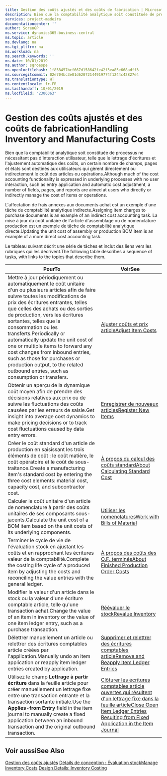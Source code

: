```yaml
---
title: Gestion des coûts ajustés et des coûts de fabrication | Microsoft Docs
description: Bien que la comptabilité analytique soit constituée de processus ne nécessitant pas d'interaction utilisateur, telle que le lettrage d'écritures et l'ajustement automatique des coûts, un certain nombre de champs, pages et états sont destinés aux utilisateurs qui gèrent directement ou indirectement le coût des articles ou opérations.
services: project-madeira
documentationcenter: ''
author: SorenGP
ms.service: dynamics365-business-central
ms.topic: article
ms.devlang: na
ms.tgt_pltfrm: na
ms.workload: na
ms.search.keywords: ''
ms.date: 10/01/2019
ms.author: sgroespe
ms.openlocfilehash: 1f858457bcf667d158642fe42f3ea85e668adff3
ms.sourcegitcommit: 02e704bc3e01d62072144919774f1244c42827e4
ms.translationtype: HT
ms.contentlocale: fr-FR
ms.lasthandoff: 10/01/2019
ms.locfileid: "2306363"
---
```

# <a name="handling-inventory-and-manufacturing-costs"></a><span data-ttu-id="53ff7-103">Gestion des coûts ajustés et des coûts de fabrication</span><span class="sxs-lookup"><span data-stu-id="53ff7-103">Handling Inventory and Manufacturing Costs</span></span>
<span data-ttu-id="53ff7-104">Bien que la comptabilité analytique soit constituée de processus ne nécessitant pas d'interaction utilisateur, telle que le lettrage d'écritures et l'ajustement automatique des coûts, un certain nombre de champs, pages et états sont destinés aux utilisateurs qui gèrent directement ou indirectement le coût des articles ou opérations.</span><span class="sxs-lookup"><span data-stu-id="53ff7-104">Although much of the cost accounting functionality is expressed in underlying processes with no user interaction, such as entry application and automatic cost adjustment, a number of fields, pages, and reports are aimed at users who directly or indirectly manage the cost of items or operations.</span></span>  

 <span data-ttu-id="53ff7-105">L'affectation de frais annexes aux documents achat est un exemple d'une tâche de comptabilité analytique indirecte.</span><span class="sxs-lookup"><span data-stu-id="53ff7-105">Assigning item charges to purchase documents is an example of an indirect cost accounting task.</span></span> <span data-ttu-id="53ff7-106">La mise à jour du coût unitaire de l'article d'assemblage ou de nomenclature production est un exemple de tâche de comptabilité analytique directe.</span><span class="sxs-lookup"><span data-stu-id="53ff7-106">Updating the unit cost of assembly or production BOM item is an example of a more direct cost accounting task.</span></span>  

 <span data-ttu-id="53ff7-107">Le tableau suivant décrit une série de tâches et inclut des liens vers les rubriques qui les décrivent.</span><span class="sxs-lookup"><span data-stu-id="53ff7-107">The following table describes a sequence of tasks, with links to the topics that describe them.</span></span>   

|<span data-ttu-id="53ff7-108">**Pour**</span><span class="sxs-lookup"><span data-stu-id="53ff7-108">**To**</span></span>|<span data-ttu-id="53ff7-109">**Voir**</span><span class="sxs-lookup"><span data-stu-id="53ff7-109">**See**</span></span>|  
|------------|-------------|  
|<span data-ttu-id="53ff7-110">Mettre à jour périodiquement ou automatiquement le coût unitaire d'un ou plusieurs articles afin de faire suivre toutes les modifications de prix des écritures entrantes, telles que celles des achats ou des sorties de production, vers les écritures sortantes, telles que la consommation ou les transferts.</span><span class="sxs-lookup"><span data-stu-id="53ff7-110">Periodically or automatically update the unit cost of one or multiple items to forward any cost changes from inbound entries, such as those for purchases or production output, to the related outbound entries, such as consumption or transfers.</span></span>|[<span data-ttu-id="53ff7-111">Ajuster coûts et prix article</span><span class="sxs-lookup"><span data-stu-id="53ff7-111">Adjust Item Costs</span></span>](inventory-how-adjust-item-costs.md)|  
|<span data-ttu-id="53ff7-112">Obtenir un aperçu de la dynamique coût moyen afin de prendre des décisions relatives aux prix ou de suivre les fluctuations des coûts causées par les erreurs de saisie.</span><span class="sxs-lookup"><span data-stu-id="53ff7-112">Get insight into average cost dynamics to make pricing decisions or to track cost fluctuations caused by data entry errors.</span></span>|[<span data-ttu-id="53ff7-113">Enregistrer de nouveaux articles</span><span class="sxs-lookup"><span data-stu-id="53ff7-113">Register New Items</span></span>](inventory-how-register-new-items.md)|  
|<span data-ttu-id="53ff7-114">Créer le coût standard d'un article de production en saisissant les trois éléments de coût : le coût matière, le coût opératoire et le coût de sous-traitance.</span><span class="sxs-lookup"><span data-stu-id="53ff7-114">Create a manufacturing item's standard cost by entering the three cost elements: material cost, capacity cost, and subcontractor cost.</span></span>|[<span data-ttu-id="53ff7-115">À propos du calcul des coûts standard</span><span class="sxs-lookup"><span data-stu-id="53ff7-115">About Calculating Standard Cost</span></span>](finance-about-calculating-standard-cost.md)|  
|<span data-ttu-id="53ff7-116">Calculer le coût unitaire d'un article de nomenclature à partir des coûts unitaires de ses composants sous-jacents.</span><span class="sxs-lookup"><span data-stu-id="53ff7-116">Calculate the unit cost of a BOM item based on the unit costs of its underlying components.</span></span>|[<span data-ttu-id="53ff7-117">Utiliser les nomenclatures</span><span class="sxs-lookup"><span data-stu-id="53ff7-117">Work with Bills of Material</span></span>](inventory-how-work-BOMs.md)|  
|<span data-ttu-id="53ff7-118">Terminer le cycle de vie de l'évaluation stock en ajustant les coûts et en rapprochant les écritures valeur de la comptabilité.</span><span class="sxs-lookup"><span data-stu-id="53ff7-118">Complete the costing life cycle of a produced item by adjusting the costs and reconciling the value entries with the general ledger.</span></span>|[<span data-ttu-id="53ff7-119">À propos des coûts des O.F. terminés</span><span class="sxs-lookup"><span data-stu-id="53ff7-119">About Finished Production Order Costs</span></span>](finance-about-finished-production-order-costs.md)|  
|<span data-ttu-id="53ff7-120">Modifier la valeur d'un article dans le stock ou la valeur d'une écriture comptable article, telle qu'une transaction achat.</span><span class="sxs-lookup"><span data-stu-id="53ff7-120">Change the value of an item in inventory or the value of one item ledger entry, such as a purchase transaction.</span></span>|[<span data-ttu-id="53ff7-121">Réévaluer le stock</span><span class="sxs-lookup"><span data-stu-id="53ff7-121">Revalue Inventory</span></span>](inventory-how-revalue-inventory.md)|
|<span data-ttu-id="53ff7-122">Délettrer manuellement un article ou relettrer des écritures comptables article créées par l'application.</span><span class="sxs-lookup"><span data-stu-id="53ff7-122">Manually undo an item application or reapply item ledger entries created by application.</span></span>|[<span data-ttu-id="53ff7-123">Supprimer et relettrer des écritures comptables article</span><span class="sxs-lookup"><span data-stu-id="53ff7-123">Remove and Reapply Item Ledger Entries</span></span>](finance-how-to-remove-and-reapply-item-entries.md)|  
|<span data-ttu-id="53ff7-124">Utilisez le champ **Lettrage à partir écriture** dans la feuille article pour créer manuellement un lettrage fixe entre une transaction entrante et la transaction sortante initiale.</span><span class="sxs-lookup"><span data-stu-id="53ff7-124">Use the **Applies-from Entry** field in the item journal to manually create a fixed application between an inbound transaction and the original outbound transaction.</span></span>|[<span data-ttu-id="53ff7-125">Clôturer les écritures comptables article ouvertes qui résultent d'un lettrage fixe dans la feuille article</span><span class="sxs-lookup"><span data-stu-id="53ff7-125">Close Open Item Ledger Entries Resulting from Fixed Application in the Item Journal</span></span>](finance-how-to-close-open-item-ledger-entries-resulting-from-fixed-application-in-the-item-journal.md)|  

## <a name="see-also"></a><span data-ttu-id="53ff7-126">Voir aussi</span><span class="sxs-lookup"><span data-stu-id="53ff7-126">See Also</span></span>  
<span data-ttu-id="53ff7-127">[Gestion des coûts ajustés](finance-manage-inventory-costs.md)
[Détails de conception : Évaluation stock](design-details-inventory-costing.md)</span><span class="sxs-lookup"><span data-stu-id="53ff7-127">[Manage Inventory Costs](finance-manage-inventory-costs.md)
[Design Details: Inventory Costing](design-details-inventory-costing.md)</span></span>
